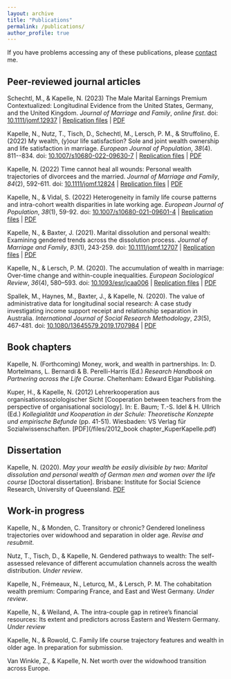 ```yaml
---
layout: archive
title: "Publications"
permalink: /publications/
author_profile: true
---
```


If you have problems accessing any of these publications, please [contact](/contact) me.

## Peer-reviewed journal articles

Schechtl, M., & Kapelle, N. (2023) The Male Marital Earnings Premium Contextualized: Longitudinal Evidence from the United States, Germany, and the United Kingdom. *Journal of Marriage and Family*, *online first*. doi: [10.1111/jomf.12937](https://onlinelibrary.wiley.com/doi/full/10.1111/jomf.12937) \| [Replication files](https://osf.io/uwq2z/) \| [PDF](/files/2023_JMF_jomf.12937.pdf)

Kapelle, N., Nutz, T., Tisch, D., Schechtl, M., Lersch, P. M., & Struffolino, E. (2022) My wealth, (y)our life satisfaction? Sole and joint wealth ownership and life satisfaction in marriage. *European Journal of Population*, *38*(4). 811--834. doi: [10.1007/s10680-022-09630-7](http://dx.doi.org/10.1007/s10680-022-09630-7) \| [Replication files](https://osf.io/4mvxr/) \| [PDF](/files/2022_EJP_s10680-022-09630-7.pdf)

Kapelle, N. (2022) Time cannot heal all wounds: Personal wealth trajectories of divorcees and the married. *Journal of Marriage and Family*, *84*(2), 592-611. doi: [10.1111/jomf.12824](https://onlinelibrary.wiley.com/doi/full/10.1111/jomf.12824) \| [Replication files](https://osf.io/vhwsd/) \| [PDF](/files/2022_JMF_jomf.12824.pdf)

Kapelle, N., & Vidal, S. (2022) Heterogeneity in family life course patterns and intra-cohort wealth disparities in late working age. *European Journal of Population*, *38*(1), 59-92. doi: [10.1007/s10680-021-09601-4](https://link.springer.com/article/10.1007/s10680-021-09601-4) \| [Replication files](https://osf.io/5vujc/) \| [PDF](/files/2022_EJP_s10680-021-09601-4.pdf)

Kapelle, N., & Baxter, J. (2021). Marital dissolution and personal wealth: Examining gendered trends across the dissolution process. *Journal of Marriage and Family*, *83*(1), 243-259. doi: [10.1111/jomf.12707](https://onlinelibrary.wiley.com/doi/full/10.1111/jomf.12707) \| [Replication files](https://osf.io/qpm6t/) \| [PDF](/files/2021_JMF_jomf.12707.pdf)

Kapelle, N., & Lersch, P. M. (2020). The accumulation of wealth in marriage: Over-time change and within-couple inequalities. *European Sociological Review*, *36*(4), 580–593. doi: [10.1093/esr/jcaa006](https://academic.oup.com/esr/article/36/4/580/5753972?login=false) \| [Replication files](https://osf.io/sg84a/) \| [PDF](/files/2020_ESR_jcaa006.pdf)

Spallek, M., Haynes, M., Baxter, J., & Kapelle, N. (2020). The value of administrative data for longitudinal social research: A case study investigating income support receipt and relationship separation in Australia. *International Journal of Social Research Methodology*, *23*(5), 467-481. doi: [10.1080/13645579.2019.1707984](https://www.tandfonline.com/doi/abs/10.1080/13645579.2019.1707984) \| [PDF](/files/2020_IJSRM_13645579.2019.1707984.pdf)

## Book chapters

Kapelle, N. (Forthcoming) Money, work, and wealth in partnerships. In: D. Mortelmans, L. Bernardi & B. Perelli-Harris (Ed.) *Research Handbook on Partnering across the Life Course*. Cheltenham: Edward Elgar Publishing.

Kuper, H., & Kapelle, N. (2012) Lehrerkooperation aus organisationssoziologischer Sicht [Cooperation between teachers from the perspective of organisational sociology]. In: E. Baum; T.-S. Idel & H. Ullrich (Ed.) *Kollegialität und Kooperation in der Schule: Theoretische Konzepte und empirische Befunde* (pp. 41-51). Wiesbaden: VS Verlag für Sozialwissenschaften. [PDF](/files/2012_book chapter_KuperKapelle.pdf)

## Dissertation

Kapelle, N. (2020). *May your wealth be easily divisible by two: Marital dissolution and personal wealth of German men and women over the life course* [Doctoral dissertation]. Brisbane: Institute for Social Science Research, University of Queensland. [PDF](/files/phd_thesis.pdf)

## Work-in progress 

Kapelle, N., & Monden, C. Transitory or chronic? Gendered loneliness trajectories over widowhood and separation in older age. *Revise and resubmit*.

Nutz, T., Tisch, D., & Kapelle, N. Gendered   pathways to   wealth:   The   self-assessed   relevance   of   different accumulation channels across the wealth distribution. *Under review*.

Kapelle, N., Frémeaux, N., Leturcq, M., & Lersch, P. M. The cohabitation wealth premium: Comparing France, and East and West Germany. *Under review*.

Kapelle, N., & Weiland, A. The intra-couple gap in retiree’s financial resources: Its extent and predictors across Eastern and Western Germany. *Under review*

Kapelle, N., & Rowold, C. Family life course trajectory features and wealth in older age. In preparation for submission.

Van Winkle, Z., & Kapelle, N. Net worth over the widowhood transition across Europe.
